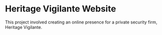# Heritage Vigilante Website
 This project involved creating an online presence for a private security firm, Heritage Vigilante.
